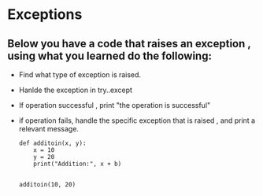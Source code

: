 # Exceptions


## Below you have a code that raises an exception , using what you learned do the following:
- Find what type of exception is raised.
- Hanlde the exception in try..except 
- If operation successful , print "the operation is successful"
- if operation fails, handle the specific exception that is raised , and print a relevant message.

      def additoin(x, y):
          x = 10
          y = 20
          print("Addition:", x + b)


      additoin(10, 20)
